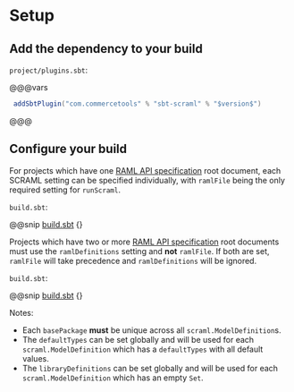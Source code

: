 # Setup

## Add the dependency to your build

`project/plugins.sbt`:

@@@vars
```scala
 addSbtPlugin("com.commercetools" % "sbt-scraml" % "$version$")
```
@@@

## Configure your build

For projects which have one [RAML API specification](https://raml.org/) root document, each SCRAML setting can be specified individually, with `ramlFile` being the only required setting for `runScraml`.

`build.sbt`:

@@snip [build.sbt](../../../src/sbt-test/sbt-scraml/simple/build.sbt) {}


Projects which have two or more [RAML API specification](https://raml.org/) root documents must use the `ramlDefinitions` setting and **not** `ramlFile`.  If both are set, `ramlFile` will take precedence and `ramlDefinitions` will be ignored.

`build.sbt`:

@@snip [build.sbt](../../../src/sbt-test/sbt-scraml/two-specifications/build.sbt) {}

Notes:

* Each `basePackage` **must** be unique across all `scraml.ModelDefinition`s.
* The `defaultTypes` can be set globally and will be used for each `scraml.ModelDefinition` which has a `defaultTypes` with all default values.
* The `libraryDefinitions` can be set globally and will be used for each `scraml.ModelDefinition` which has an empty `Set`.

